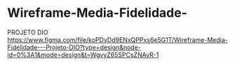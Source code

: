 # Wireframe-Media-Fidelidade-
PROJETO DIO
https://www.figma.com/file/koPDvDd9ENxQPPxs6e5G1T/Wireframe-Media-Fidelidade---Projeto-DIO?type=design&node-id=0%3A1&mode=design&t=WgvyZ65SPCsZNAvR-1
